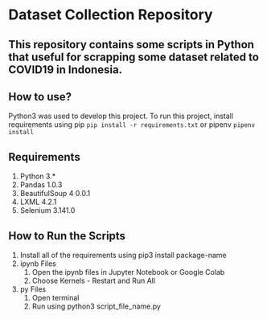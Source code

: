 # Dataset Collection Repository
## This repository contains some scripts in Python that useful for scrapping some dataset related to COVID19 in Indonesia.

## How to use?

Python3 was used to develop this project. To run this project, install requirements using pip 
`pip install -r requirements.txt`
or pipenv
`pipenv install`

## Requirements
1. Python 3.*
2. Pandas 1.0.3
3. BeautifulSoup 4 0.0.1
4. LXML 4.2.1
5. Selenium 3.141.0 

## How to Run the Scripts
1. Install all of the requirements using pip3 install package-name
2. ipynb Files
   1. Open the ipynb files in Jupyter Notebook or Google Colab
   2. Choose Kernels - Restart and Run All
3. py Files
   1. Open terminal 
   2. Run using python3 script_file_name.py
   

